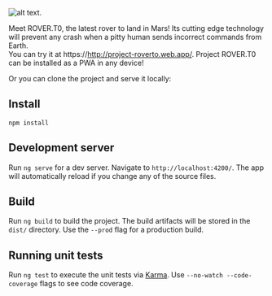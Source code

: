 ![alt text](https://project-roverto.web.app/landing.jpg). 
  
Meet ROVER.T0, the latest rover to land in Mars! Its cutting edge technology will prevent any crash when a pitty human sends incorrect commands from Earth.  
You can try it at https://http://project-roverto.web.app/. 
Project ROVER.T0 can be installed as a PWA in any device!
  
Or you can clone the project and serve it locally:
  
## Install  
`npm install`
  
## Development server

Run `ng serve` for a dev server. Navigate to `http://localhost:4200/`. The app will automatically reload if you change any of the source files.

## Build

Run `ng build` to build the project. The build artifacts will be stored in the `dist/` directory. Use the `--prod` flag for a production build.

## Running unit tests

Run `ng test` to execute the unit tests via [Karma](https://karma-runner.github.io). Use `--no-watch --code-coverage` flags to see code coverage.
